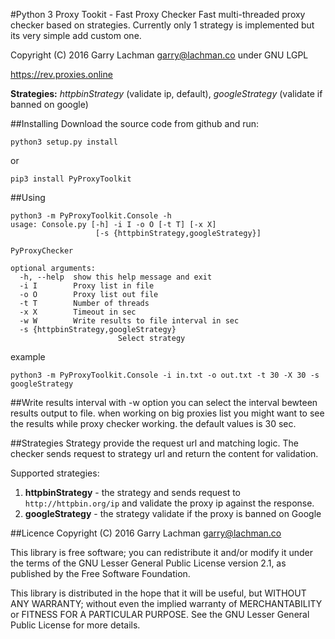 #Python 3 Proxy Tookit - Fast Proxy Checker
Fast multi-threaded proxy checker based on strategies.
Currently only 1 strategy is implemented but its very simple add custom one.

Copyright (C) 2016 Garry Lachman <garry@lachman.co> under GNU LGPL

https://rev.proxies.online

**Strategies:** *httpbinStrategy* (validate ip, default), *googleStrategy* (validate if banned on google)

##Installing
Download the source code from github and run:

```
python3 setup.py install
```
or
```
pip3 install PyProxyToolkit
```


##Using
```
python3 -m PyProxyToolkit.Console -h
usage: Console.py [-h] -i I -o O [-t T] [-x X]
                   [-s {httpbinStrategy,googleStrategy}]

PyProxyChecker

optional arguments:
  -h, --help  show this help message and exit
  -i I        Proxy list in file
  -o O        Proxy list out file
  -t T        Number of threads
  -x X        Timeout in sec
  -w W        Write results to file interval in sec
  -s {httpbinStrategy,googleStrategy}
                        Select strategy
```
example

```
python3 -m PyProxyToolkit.Console -i in.txt -o out.txt -t 30 -X 30 -s googleStrategy
```

##Write results interval
with -w option you can select the interval bewteen results output to file.
when working on big proxies list you might want to see the results while proxy checker working.
the default values is 30 sec.

##Strategies
Strategy provide the request url and matching logic.
The checker sends request to strategy url and return the content for validation.

Supported strategies:

 1. **httpbinStrategy** - the strategy and sends request to ```http://httpbin.org/ip``` and validate the proxy ip against the response.
 2. **googleStrategy** - the strategy validate if the proxy is banned on Google


##Licence
Copyright (C) 2016 Garry Lachman <garry@lachman.co>

This library is free software; you can redistribute it and/or
modify it under the terms of the GNU Lesser General Public
License version 2.1, as published by the Free Software Foundation.

This library is distributed in the hope that it will be useful,
but WITHOUT ANY WARRANTY; without even the implied warranty of
MERCHANTABILITY or FITNESS FOR A PARTICULAR PURPOSE.  See the GNU
Lesser General Public License for more details.
